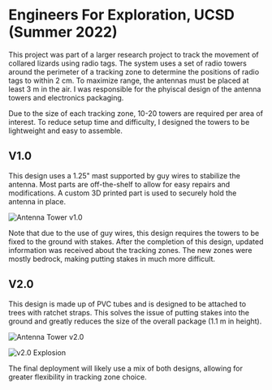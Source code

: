 # Engineers For Exploration, UCSD (Summer 2022)
This project was part of a larger research project to track the movement of collared lizards using radio tags. The system uses a set of radio towers around the perimeter of a tracking zone to determine the positions of radio tags to within 2 cm. To maximize range, the antennas must be placed at least 3 m in the air. I was responsible for the phyiscal design of the antenna towers and electronics packaging.

Due to the size of each tracking zone, 10-20 towers are required per area of interest. To reduce setup time and difficulty, I designed the towers to be lightweight and easy to assemble. 

## V1.0
This design uses a 1.25" mast supported by guy wires to stabilize the antenna. Most parts are off-the-shelf to allow for easy repairs and modifications. A custom 3D printed part is used to securely hold the antenna in place.

![Antenna Tower v1.0](/E4ETower.png)

Note that due to the use of guy wires, this design requires the towers to be fixed to the ground with stakes. After the completion of this design, updated information was received about the tracking zones. The new zones were mostly bedrock, making putting stakes in much more difficult.

## V2.0
This design is made up of PVC tubes and is designed to be attached to trees with ratchet straps. This solves the issue of putting stakes into the ground and greatly reduces the size of the overall package (1.1 m in height).

![Antenna Tower v2.0](/TreeMount.png)

![v2.0 Explosion](/E4EMountExplosion.gif)

The final deployment will likely use a mix of both designs, allowing for greater flexibility in tracking zone choice.